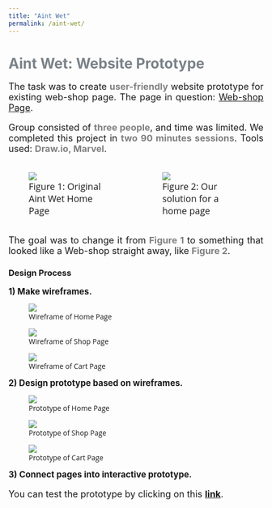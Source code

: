 ```yaml
---
title: "Aint Wet"
permalink: /aint-wet/
---
```


<html>
<head>
  <meta charset="utf-8">
  <meta name="viewport" content="width=device-width, initial-scale=1">
  <link rel="stylesheet" href="https://cdn.jsdelivr.net/npm/bulma@0.9.3/css/bulma.min.css">
  <div class="section is-vcenetered">
    <h1 class="title" style="color: #7a8288">Aint Wet: Website Prototype</h1>
  </div>
</head>
<body>
    <div class="section is-centered" style="text-align: justify; font-size: large">
        <p>
            The task was to create <strong style="color: gray">user-friendly</strong> website prototype for existing web-shop page.
            The page in question: <a href="http://aintwet.nyc/" target="_blank">Web-shop Page</a>.
        </p>
        <p>
            Group consisted of <strong style="color: gray">three people</strong>, and time was limited.
            We completed this project in <strong style="color: gray">two 90 minutes sessions</strong>.
            Tools used: <strong style="color: gray">Draw.io, Marvel</strong>.
        </p> 
    </div>
    <div class="section columns is-centered" style="font-size: large">
        <div class="column">
                <figure>
                    <img src="/images/original-web-page.png">
                    <figcaption class="text-center" style="font-family: 'Open Sans'">Figure 1: Original Aint Wet Home Page</figcaption>
                </figure>
            </div>
            <div class="column">
                <figure>
                    <img src="/images/aint-wet-home-marvel.png">
                    <figcaption class="text-center" style="font-family: 'Open Sans'">Figure 2: Our solution for a home page</figcaption>
                </figure>
            </div>
        </div>
    <div class="section is-centered" style="text-align: justify; font-size: large">
        <p>
            The goal was to change it from <strong style="color: gray">Figure 1</strong> to something 
            that looked like a Web-shop straight away, like <strong style="color: gray">Figure 2</strong>.
        </p>
    </div>
    <div class="section is-vcenetered">
        <h3 class="subtitle is-3">Design Process</h3>
        <p><strong style="font-size: larger">1) Make wireframes.</strong></p>
        <div class="section is-vcentered is-centered">
            <div>
                <figure>
                    <img src="/images/aint-wet-home.png">
                    <figcaption class="text-center" style="font-family: 'Open Sans'">Wireframe of Home Page</figcaption>
                </figure>
            </div>
            <div>
                <figure>
                    <img src="/images/aint-wet-shop.png">
                    <figcaption class="text-center" style="font-family: 'Open Sans'">Wireframe of Shop Page</figcaption>
                </figure>
            </div>
            <div>
                <figure>
                    <img src="/images/aint-wet-cart.png">
                    <figcaption class="text-center" style="font-family: 'Open Sans'">Wireframe of Cart Page</figcaption>
                </figure>
            </div>
        </div>
        <p><strong style="font-size: larger">2) Design prototype based on wireframes.</strong></p>
        <div class="section is-vcentered is-centered">
            <div>
                <figure>
                    <img src="/images/aint-wet-home-marvel.png">
                    <figcaption class="text-center" style="font-family: 'Open Sans'">Prototype of Home Page</figcaption>
                </figure>
            </div>
            <div>
                <figure>
                    <img src="/images/aint-wet-shop-marvel.png">
                    <figcaption class="text-center" style="font-family: 'Open Sans'">Prototype of Shop Page</figcaption>
                </figure>
            </div>
            <div>
                <figure>
                    <img src="/images/aint-wet-cart-marvel.png">
                    <figcaption class="text-center" style="font-family: 'Open Sans'">Prototype of Cart Page</figcaption>
                </figure>
            </div>
        </div>
        <p><strong style="font-size: larger">3) Connect pages into interactive prototype.</strong></p>
        <p class="section is-centered" style="font-size: large">You can test the prototype by clicking on this <a href="https://marvelapp.com/prototype/8353595/screen/78001360" target="_blank"><strong>link</strong></a>.</p>
    </div>
</body>
</html>